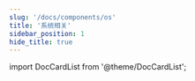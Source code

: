 ```yaml
---
slug: '/docs/components/os'
title: '系统相关'
sidebar_position: 1
hide_title: true
---
```


import DocCardList from '@theme/DocCardList';

<DocCardList />
